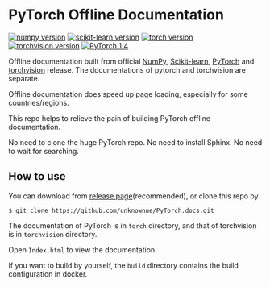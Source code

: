 # PyTorch Offline Documentation

[![numpy version](https://badgen.net/badge/NumPy%20version/v1.18.1/black?icon=dockbit)](https://github.com/numpy/numpy)
[![scikit-learn version](https://badgen.net/badge/Scikit-learn%20version/v0.22/black?icon=libraries)](https://github.com/scikit-learn/scikit-learn/releases/tag/0.22)
[![torch version](https://img.shields.io/badge/torch_version-v1.4.0-g.svg?logo=PyTorch)](https://github.com/pytorch/pytorch)
[![torchvision version](https://img.shields.io/badge/torchvision_version-v0.5.0-g.svg?logo=PyTorch)](https://github.com/pytorch/vision)
[![PyTorch 1.4](https://img.shields.io/badge/PyTorch_1.4-Release_Note-blue.svg?logo=PyTorch)](https://pytorch.org/blog/pytorch-1-dot-4-released-and-domain-libraries-updated/)

Offline documentation built from official [NumPy](https://github.com/numpy/numpy.git), [Scikit-learn](https://github.com/scikit-learn/scikit-learn), [PyTorch](https://github.com/pytorch/pytorch.git) and [torchvision](https://github.com/pytorch/vision.git) release. The documentations of pytorch and torchvision are separate.

Offline documentation does speed up page loading, especially for some countries/regions.

This repo helps to relieve the pain of building PyTorch offline documentation.

No need to clone the huge PyTorch repo. No need to install Sphinx. No need to wait for searching.

## How to use

You can download from [release page](https://github.com/unknownue/PyTorch.docs/releases)(recommended), or clone this repo by

```shell
$ git clone https://github.com/unknownue/PyTorch.docs.git
```

The documentation of PyTorch is in `torch` directory, and that of torchvision is in `torchvision` directory. 

Open `Index.html` to view the documentation.

If you want to build by yourself, the `build` directory contains the build configuration in docker.